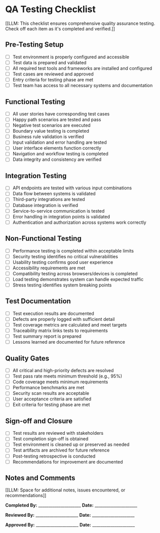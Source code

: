 # QA Testing Checklist

[[LLM: This checklist ensures comprehensive quality assurance testing. Check off each item as it's completed and verified.]]

## Pre-Testing Setup
- [ ] Test environment is properly configured and accessible
- [ ] Test data is prepared and validated
- [ ] All required test tools and frameworks are installed and configured
- [ ] Test cases are reviewed and approved
- [ ] Entry criteria for testing phase are met
- [ ] Test team has access to all necessary systems and documentation

## Functional Testing
- [ ] All user stories have corresponding test cases
- [ ] Happy path scenarios are tested and pass
- [ ] Negative test scenarios are executed
- [ ] Boundary value testing is completed
- [ ] Business rule validation is verified
- [ ] Input validation and error handling are tested
- [ ] User interface elements function correctly
- [ ] Navigation and workflow testing is completed
- [ ] Data integrity and consistency are verified

## Integration Testing
- [ ] API endpoints are tested with various input combinations
- [ ] Data flow between systems is validated
- [ ] Third-party integrations are tested
- [ ] Database integration is verified
- [ ] Service-to-service communication is tested
- [ ] Error handling in integration points is validated
- [ ] Authentication and authorization across systems work correctly

## Non-Functional Testing
- [ ] Performance testing is completed within acceptable limits
- [ ] Security testing identifies no critical vulnerabilities
- [ ] Usability testing confirms good user experience
- [ ] Accessibility requirements are met
- [ ] Compatibility testing across browsers/devices is completed
- [ ] Load testing demonstrates system can handle expected traffic
- [ ] Stress testing identifies system breaking points

## Test Documentation
- [ ] Test execution results are documented
- [ ] Defects are properly logged with sufficient detail
- [ ] Test coverage metrics are calculated and meet targets
- [ ] Traceability matrix links tests to requirements
- [ ] Test summary report is prepared
- [ ] Lessons learned are documented for future reference

## Quality Gates
- [ ] All critical and high-priority defects are resolved
- [ ] Test pass rate meets minimum threshold (e.g., 95%)
- [ ] Code coverage meets minimum requirements
- [ ] Performance benchmarks are met
- [ ] Security scan results are acceptable
- [ ] User acceptance criteria are satisfied
- [ ] Exit criteria for testing phase are met

## Sign-off and Closure
- [ ] Test results are reviewed with stakeholders
- [ ] Test completion sign-off is obtained
- [ ] Test environment is cleaned up or preserved as needed
- [ ] Test artifacts are archived for future reference
- [ ] Post-testing retrospective is conducted
- [ ] Recommendations for improvement are documented

## Notes and Comments
[[LLM: Space for additional notes, issues encountered, or recommendations]]

**Completed By:** _____________________ **Date:** _____________________

**Reviewed By:** _____________________ **Date:** _____________________

**Approved By:** _____________________ **Date:** _____________________
